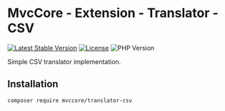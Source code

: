 # MvcCore - Extension - Translator - CSV

[![Latest Stable Version](https://img.shields.io/badge/Stable-v5.2.0-brightgreen.svg?style=plastic)](https://github.com/mvccore/ext-translator-csv/releases)
[![License](https://img.shields.io/badge/License-BSD%203-brightgreen.svg?style=plastic)](https://mvccore.github.io/docs/mvccore/5.0.0/LICENSE.md)
![PHP Version](https://img.shields.io/badge/PHP->=5.4-brightgreen.svg?style=plastic)

Simple CSV translator implementation.

## Installation
```shell
composer require mvccore/translator-csv
```